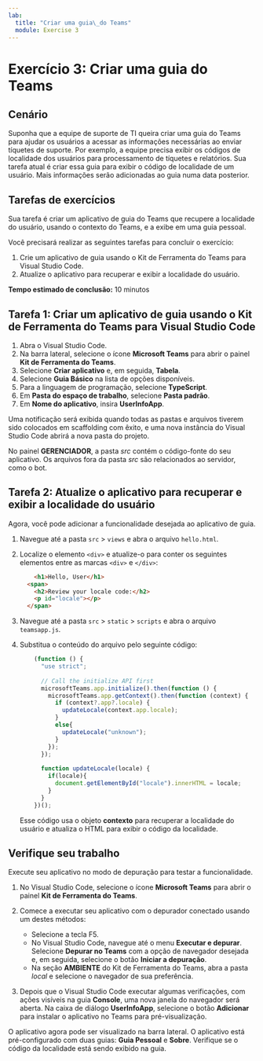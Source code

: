 ```yaml
---
lab:
  title: "Criar uma guia\_do Teams"
  module: Exercise 3
---
```


# Exercício 3: Criar uma guia do Teams

## Cenário

Suponha que a equipe de suporte de TI queira criar uma guia do Teams para ajudar os usuários a acessar as informações necessárias ao enviar tíquetes de suporte. Por exemplo, a equipe precisa exibir os códigos de localidade dos usuários para processamento de tíquetes e relatórios. Sua tarefa atual é criar essa guia para exibir o código de localidade de um usuário. Mais informações serão adicionadas ao guia numa data posterior.

## Tarefas de exercícios

Sua tarefa é criar um aplicativo de guia do Teams que recupere a localidade do usuário, usando o contexto do Teams, e a exibe em uma guia pessoal.

Você precisará realizar as seguintes tarefas para concluir o exercício:

1. Crie um aplicativo de guia usando o Kit de Ferramenta do Teams para Visual Studio Code.
1. Atualize o aplicativo para recuperar e exibir a localidade do usuário.

**Tempo estimado de conclusão:** 10 minutos

## Tarefa 1: Criar um aplicativo de guia usando o Kit de Ferramenta do Teams para Visual Studio Code

1. Abra o Visual Studio Code.
1. Na barra lateral, selecione o ícone **Microsoft Teams** para abrir o painel **Kit de Ferramenta do Teams**.
1. Selecione **Criar aplicativo** e, em seguida, **Tabela**.
1. Selecione **Guia Básico** na lista de opções disponíveis.
1. Para a linguagem de programação, selecione **TypeScript**.
1. Em **Pasta do espaço de trabalho**, selecione **Pasta padrão**.
1. Em **Nome do aplicativo**, insira **UserInfoApp**.

Uma notificação será exibida quando todas as pastas e arquivos tiverem sido colocados em scaffolding com êxito, e uma nova instância do Visual Studio Code abrirá a nova pasta do projeto.

No painel **GERENCIADOR**, a pasta *src* contém o código-fonte do seu aplicativo. Os arquivos fora da pasta *src* são relacionados ao servidor, como o bot.

## Tarefa 2: Atualize o aplicativo para recuperar e exibir a localidade do usuário

Agora, você pode adicionar a funcionalidade desejada ao aplicativo de guia.

1. Navegue até a pasta `src` > `views` e abra o arquivo `hello.html`.
1. Localize o elemento `<div>` e atualize-o para conter os seguintes elementos entre as marcas `<div>` e `</div>`:

    ```html
        <h1>Hello, User</h1>
      <span>
        <h2>Review your locale code:</h2>
        <p id="locale"></p>
      </span>
    ```

1. Navegue até a pasta `src` > `static` > `scripts` e abra o arquivo `teamsapp.js`.
1. Substitua o conteúdo do arquivo  pelo seguinte código:

    ```typescript
        (function () {
          "use strict";
        
          // Call the initialize API first
          microsoftTeams.app.initialize().then(function () {
            microsoftTeams.app.getContext().then(function (context) {
              if (context?.app?.locale) {
                updateLocale(context.app.locale);
              }
              else{
                updateLocale("unknown");
              }
            });
          });
        
          function updateLocale(locale) {
            if(locale){
              document.getElementById("locale").innerHTML = locale;
            }
          }
        })();
    ```

    Esse código usa o objeto **contexto** para recuperar a localidade do usuário e atualiza o HTML para exibir o código da localidade.

## Verifique seu trabalho

Execute seu aplicativo no modo de depuração para testar a funcionalidade.

1. No Visual Studio Code, selecione o ícone **Microsoft Teams** para abrir o painel **Kit de Ferramenta do Teams**.

2. Comece a executar seu aplicativo com o depurador conectado usando um destes métodos:

   - Selecione a tecla F5.
   - No Visual Studio Code, navegue até o menu **Executar e depurar**.  Selecione **Depurar no Teams** com a opção de navegador desejada e, em seguida, selecione o botão **Iniciar a depuração**.
   - Na seção **AMBIENTE** do Kit de Ferramenta do Teams, abra a pasta *local* e selecione o navegador de sua preferência.

3. Depois que o Visual Studio Code executar algumas verificações, com ações visíveis na guia **Console**, uma nova janela do navegador será aberta. Na caixa de diálogo **UserInfoApp**, selecione o botão **Adicionar** para instalar o aplicativo no Teams para pré-visualização.

O aplicativo agora pode ser visualizado na barra lateral. O aplicativo está pré-configurado com duas guias: **Guia Pessoal** e **Sobre**. Verifique se o código da localidade está sendo exibido na guia.
